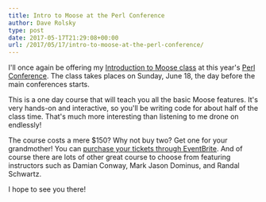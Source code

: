 ```yaml
---
title: Intro to Moose at the Perl Conference
author: Dave Rolsky
type: post
date: 2017-05-17T21:29:08+00:00
url: /2017/05/17/intro-to-moose-at-the-perl-conference/
---
```

I'll once again be offering my [Introduction to Moose class][1] at this year's [Perl Conference][2]. The class takes places on Sunday, June 18, the day before the main conferences starts.

This is a one day course that will teach you all the basic Moose features. It's very hands-on and interactive, so you'll be writing code for about half of the class time. That's much more interesting than listening to me drone on endlessly!

The course costs a mere $150? Why not buy two? Get one for your grandmother! You can [purchase your tickets through EventBrite][3]. And of course there are lots of other great course to choose from featuring instructors such as Damian Conway, Mark Jason Dominus, and Randal Schwartz.

I hope to see you there!

 [1]: https://www.houseabsolute.com/classes/
 [2]: http://www.perlconference.us/tpc-2017-dc/
 [3]: https://www.eventbrite.com/e/the-perl-conference-2017-in-washington-dc-tickets-30284509784